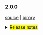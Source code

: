 ### 2.0.0

 [source](https://github.com/seata/seata/archive/v2.0.0.zip) |
 [binary](https://github.com/seata/seata/releases/download/v2.0.0/seata-server-2.0.0.zip) 

<details>
  <summary><mark>Release notes</mark></summary>

### Seata 2.0.0

Seata 2.0.0 发布。

Seata 是一款开源的分布式事务解决方案，提供高性能和简单易用的分布式事务服务。

此版本更新如下：

### feature：
- [[#5165](https://github.com/seata/seata/pull/5165)] TCC结构拆分，支持API方式接入。增加集成层模块（seata-integration-tx-api），对事务流程定义以及代理部分增强。
- [[#5352](https://github.com/seata/seata/pull/5352)] 在TCC Business Action Context中集成jackson和gson序列化功能
- [[#5377](https://github.com/seata/seata/pull/5377)] 使AbstractHttpExecutor类支持PUT方式的请求
- [[#5396](https://github.com/seata/seata/pull/5396)] TC 异常日志指标采集
- [[#5118](https://github.com/seata/seata/pull/5118)] 支持二阶段并行下发执行
- [[#5529](https://github.com/seata/seata/pull/5529)] docker镜像支持注入JVM参数到容器
- [[#3887](https://github.com/seata/seata/pull/3887)] 增加AT模式的SQLServer数据库支持
- [[#4033](https://github.com/seata/seata/pull/4033)] 增加ServerDB存储模式的SQLServer支持

### bugfix：
- [[#5677](https://github.com/seata/seata/pull/5677)]  修复saga模式下serviceTask入参autoType转化失败问题
- [[#5194](https://github.com/seata/seata/pull/5194)] 修复使用Oracle作为服务端DB存储时的建表失败问题
- [[#5021](https://github.com/seata/seata/pull/5201)] 修复 JDK17 下获取 Spring 原始代理对象失败的问题
- [[#5023](https://github.com/seata/seata/pull/5203)] 修复 `seata-core` 模块传递依赖冲突
- [[#5224](https://github.com/seata/seata/pull/5224)] 修复 oracle初始化脚本索引名重复的问题
- [[#5233](https://github.com/seata/seata/pull/5233)] 修复LoadBalance相关配置不一致的问题
- [[#5245](https://github.com/seata/seata/pull/5245)] 修复不完整的distribution模块依赖
- [[#5239](https://github.com/seata/seata/pull/5239)] 修复当使用JDK代理时，`getConfig` 方法获取部分配置时抛出 `ClassCastException` 异常的问题
- [[#5266](https://github.com/seata/seata/pull/5265)] 修复控制台全局锁查询接口查到了已释放的锁
- [[#5282](https://github.com/seata/seata/pull/5282)] 修复并行rm请求处理时数组索引越界问题
- [[#5294](https://github.com/seata/seata/pull/5294)] 修复AT模式下pgsql/oracle的主键列自增的问题
- [[#5298](https://github.com/seata/seata/pull/5298)] 事务提交或回滚超时不移除global session
- [[#5304](https://github.com/seata/seata/pull/5304)] 移除基于文件存储恢复时的RollbackRetryTimeout事务
- [[#5310](https://github.com/seata/seata/pull/5310)] 修复生成update前后镜像sql不对关键字转义的bug
- [[#5318](https://github.com/seata/seata/pull/5318)] 修复jdk8 中 G1 参数
- [[#5330](https://github.com/seata/seata/pull/5330)] 修复单元测试中发现的bug
- [[#5337](https://github.com/seata/seata/pull/5337)] 修复feature#5165中关于spring使用环境下，多interceptor排序问题，同时修复order一致时无法使用BeforeTransaction(AfterTransaction)事务排序问题
- [[#5347](https://github.com/seata/seata/pull/5347)] 修复控制台打印 `unauthorized error` 问题
- [[#5355](https://github.com/seata/seata/pull/5355)] 修复自定义context-path时的问题
- [[#5362](https://github.com/seata/seata/pull/5362)] 修复当TC端回滚返回RollbackFailed时，自定义FailureHandler的方法未执行
- [[#5372](https://github.com/seata/seata/pull/5372)] 修复客户侧事务提交前超时未执行hook和failureHandler的问题
- [[#4734](https://github.com/seata/seata/pull/4734)] 修复AT模式下新增字段产生的字段找不到
- [[#5426](https://github.com/seata/seata/pull/5426)] 修复不能获取GlobalTransactional注解问题
- [[#5478](https://github.com/seata/seata/pull/5478)] 修复提交事务时事务已完成不抛出异常问题
- [[#5491](https://github.com/seata/seata/pull/5491)] 修复日志中不打印方法名的问题
- [[#5449](https://github.com/seata/seata/pull/5449)] 修复Oracle XA模式 start 重入问题
- [[#5531](https://github.com/seata/seata/pull/5531)] 修复读取logback文件路径错误的问题
- [[#5523](https://github.com/seata/seata/pull/5523)] 修复 GlobalStatus=9 在DB存储模式无法清除的问题
- [[#5558](https://github.com/seata/seata/pull/5558)] 修复mariadb回滚失败的问题
- [[#5556](https://github.com/seata/seata/pull/5556)] 修复 oracle 插入 undolog 失败问题
- [[#5579](https://github.com/seata/seata/pull/5579)] 修复 resourceId 为空时，获取 RM_CHANNELS 空指针问题
- [[#5577](https://github.com/seata/seata/pull/5577)] 修复 grpc拦截器解绑xid失败问题
- [[#5594](https://github.com/seata/seata/pull/5594)] 修复participant情况下的重复日志
- [[#5604](https://github.com/seata/seata/pull/5604)] 修复在DB模式下 `asyncCommit` 和 `queueToRetryCommit` 两个方法总是失败的问题
- [[#5661](https://github.com/seata/seata/pull/5661)] 修复connectionProxyXA连接复用时timeout为null

### optimize：
- [[#5208](https://github.com/seata/seata/pull/5208)] 优化多次重复获取Throwable#getCause问题
- [[#5212](https://github.com/seata/seata/pull/5212)] 优化不合理的日志信息级别
- [[#5237](https://github.com/seata/seata/pull/5237)] 优化异常日志打印(EnhancedServiceLoader.loadFile#cahtch)
- [[#5243](https://github.com/seata/seata/pull/5243)] 升级 kryo 5.4.0 优化对jdk17的兼容性
- [[#5153](https://github.com/seata/seata/pull/5153)] 只允许AT去尝试跨RM获取channel
- [[#5177](https://github.com/seata/seata/pull/5177)] 如果 `server.session.enable-branch-async-remove` 为真，异步删除分支，同步解锁。
- [[#4858](https://github.com/seata/seata/pull/4858)] 重构优化 SessionManager 用法
- [[#4881](https://github.com/seata/seata/pull/4881)] 重新划分 SessionManager和SessionLifecycleListener 用法
- [[#5273](https://github.com/seata/seata/pull/5273)] 优化`protobuf-maven-plugin`插件的编译配置，解决高版本的命令行过长问题
- [[#5278](https://github.com/seata/seata/pull/5278)] 清理sessionmanager多例模式遗留代码
- [[#5302](https://github.com/seata/seata/pull/5302)] 移除启动脚本的-Xmn参数
- [[#4880](https://github.com/seata/seata/pull/4880)] 优化提交和回滚遇到异常时的日志输出
- [[#5322](https://github.com/seata/seata/pull/5322)] 优化SPI加载日志
- [[#5323](https://github.com/seata/seata/pull/5323)] 为全局事务超时日志添加时间信息
- [[#5328](https://github.com/seata/seata/pull/5333)] 为全局事务和事务存储的Redis模式，增加对应的lua实现
- [[#5341](https://github.com/seata/seata/pull/5341)] 优化 gRPC TCC模式
- [[#5342](https://github.com/seata/seata/pull/5342)] 优化 TCC fence log 清理定时任务的 delay 参数值检查
- [[#5325](https://github.com/seata/seata/pull/5325)] 添加配置中心、注册中心类型以及存储模式日志信息
- [[#5351](https://github.com/seata/seata/pull/5351)] 优化 TCC 模式下的 RPC filter
- [[#5354](https://github.com/seata/seata/pull/5354)] 重构 RPC 集成模块
- [[#5370](https://github.com/seata/seata/pull/5370)] 优化事务失败处理 handler
- [[#5461](https://github.com/seata/seata/pull/5461)] 优化 license workflow
- [[#5464](https://github.com/seata/seata/pull/5464)] 修复saga模式全局事务状态始终为Begin的问题
- [[#5456](https://github.com/seata/seata/pull/5456)] 重构 ColumnUtils 和 EscapeHandler
- [[#5438](https://github.com/seata/seata/pull/5438)] 优化code style检测属性
- [[#5471](https://github.com/seata/seata/pull/5471)] 优化客户侧事务日志
- [[#5485](https://github.com/seata/seata/pull/5485)] 优化Server日志输出
- [[#4907](https://github.com/seata/seata/pull/4907)] 调整二阶段result线程池大小及优化代码
- [[#5487](https://github.com/seata/seata/pull/5487)] 将branchsession中的lockholder增加final修饰
- [[#5519](https://github.com/seata/seata/pull/5519)] 优化 Oracle FenceHandler
- [[#5501](https://github.com/seata/seata/pull/5501)] 支持乐观锁方式更新事务状态
- [[#5419](https://github.com/seata/seata/pull/5419)] 优化镜像发布流水线支持jdk8/17和支持maven 3.9.0
- [[#5549](https://github.com/seata/seata/pull/5549)] 优化 gpg key 和 发布流水线
- [[#5576](https://github.com/seata/seata/pull/5576)] 仅当 useTCCFence 设置为 true 时，才开启 Fence 表清理任务
- [[#5623](https://github.com/seata/seata/pull/5623)] 优化异步提交线程和重试线程之间可能存在的冲突
- [[#5553](https://github.com/seata/seata/pull/5553)] 支持表和列元数据大小写敏感设置
- [[#5644](https://github.com/seata/seata/pull/5644)] 优化Server日志输出

### security:
- [[#5172](https://github.com/seata/seata/pull/5172)] 修复一些安全漏洞的版本

### test：
- [[#5308](https://github.com/seata/seata/pull/5308)] 添加单元测试用例 [FileLoader, ObjectHolder, StringUtils]
- [[#5309](https://github.com/seata/seata/pull/5309)] 添加单元测试用例 [ArrayUtils, ConfigTools, MapUtil]
- [[#5335](https://github.com/seata/seata/pull/5335)] 添加单元测试用例 [EnhancedServiceLoader,ExtensionDefinition,SizeUtilTest,ReflectionUtil,LowerCaseLinkHashMap,FileLoader,ObjectHolder]
- [[#5366](https://github.com/seata/seata/pull/5366)] 修复 UpdateExecutorTest 单测失败问题
- [[#5383](https://github.com/seata/seata/pull/5383)] 修复多Spring版本测试失败
- [[#5391](https://github.com/seata/seata/pull/5391)] 添加 config 模块的单元测试用例
- [[#5428](https://github.com/seata/seata/pull/5428)] 修复 FileTransactionStoreManagerTest 单测失败问题
- [[#5622](https://github.com/seata/seata/pull/5622)] 添加单元测试用例 [ExporterType, RegistryType]
- [[#5637](https://github.com/seata/seata/pull/5637)] 添加单元测试用例 [BatchResultMessage, HeartbeatMessage, RegisterRMResponse, ResultCode, RegisterTMResponse, MergeResultMessage, MergedWarpMessage, Version]


### Contributors:

非常感谢以下 contributors 的代码贡献。若有无意遗漏，请报告。

- [slievrly](https://github.com/slievrly)
- [xssdpgy](https://github.com/xssdpgy)
- [albumenj](https://github.com/albumenj)
- [PeppaO](https://github.com/PeppaO)
- [yuruixin](https://github.com/yuruixin)
- [CrazyLionLi](https://github.com/JavaLionLi)
- [xingfudeshi](https://github.com/xingfudeshi)
- [Bughue](https://github.com/Bughue)
- [pengten](https://github.com/pengten)
- [wangliang181230](https://github.com/wangliang181230)
- [GoodBoyCoder](https://github.com/GoodBoyCoder)
- [a364176773](https://github.com/a364176773)
- [isharpever](https://github.com/isharpever)
- [mxsm](https://github.com/mxsm)
- [liuqiufeng](https://github.com/liuqiufeng)
- [l81893521](https://github.com/l81893521)
- [dmego](https://github.com/dmego)
- [zsp419](https://github.com/zsp419)
- [tuwenlin](https://github.com/tuwenlin)
- [sixlei](https://github.com/sixlei)
- [yixia](https://github.com/wt-better)

同时，我们收到了社区反馈的很多有价值的issue和建议，非常感谢大家。


#### Link

- **Seata:** https://github.com/seata/seata  
- **Seata-Samples:** https://github.com/seata/seata-samples   
- **Release:** https://github.com/seata/seata/releases
- **WebSite:** https://seata.io

</details>
